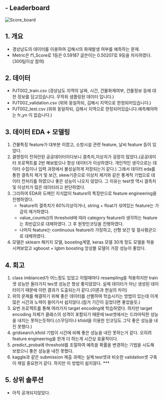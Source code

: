 ## - Leaderboard
![Score_board](https://user-images.githubusercontent.com/40457277/71368300-ea32e380-25ea-11ea-8183-eadea39ff594.png)

## 1. 개요
- 경상남도의 데이터를 이용하여 김해시의 화재발생 여부를 예측하는 문제. 
- Metric은 f1_Score로 1등은 0.59187 글쓴이는 0.50207로 9등을 차지하였다. (300팀이상 참여)
## 2. 데이터
- PJT002_train.csv (경상남도 지역의 날짜, 시간, 건물화재여부, 건물정보 등에 대한 정보를 담고있습니다. 무작위 샘플링된 데이터 입니다.) 
- PJT002_validation.csv (위와 동일하되, 김해시 지역으로 한정되어있습니다.)
- PJT002_test.csv	(위와 동일하되, 김해시 지역으로 한정되어있습니다.예측해야하는 fr_yn 이 없습니다.)
## 3. 데이터 EDA + 모델링
1) 건물특징 feature가 대부분 이였고, 소방시설 관련 feature, 날씨 feature 등이 있었다.
2) 클렌징이 전혀안된 공공데이터이다보니 결측치,이상치가 굉장히 많았다.(공공데이터 프로젝트를 2번 해보왔으나 항상 데이터가 이상하였다. 개인적인 생각으로는 데이터 수집이나 입력 과정에서 불성실하게 저장되는거 같다.) 그래서 데이터 eda를 통한 결측치 제거 및 보간, skew기준으로 이상치 제거와 같은 통계적 기법으로 데이터 전처리를 하였으나 좋은 성능이 나오지 않았다. 그 이유는 test셋 역시 결측치 및 이상치가 많은 데이터라고 판단하였다. 
3) 그리하여 EDA와 도메인 지식없이 feature의 특징만으로 feature engineering을 진행하였다.  
    - feature의 결측치가 60%이상이거나, string + float가 섞여있는 feature는 가감히 제거하였다.
    - value_counts()의 threshold에 따라 category feature라 생각하는 feature는 최빈값으로 대체하였다. 그 후 원핫인코딩을 진행하였다.
    - 나머지 feature는 continuous feature라 가정하고, 선형 보간 및 절사평균으로 대체하였다.
4) 모델은 sklearn 패키지 모델, boosting계열, keras 모델 30개 정도 모델을 적용 시켜보았고 xgboost + lgbm boosting 앙상블 모델이 가장 성능이 좋았다.
## 4. 회고
1) class imblanced가 어느정도 있었고 이럴때마다 resampling을 적용하지만 train셋 성능만 올라가지 tes셋 성능은 항상 좋지않았다. 실제 데이터가 아닌 생성된 데이터이기 때문에 이런 결과가 도출되는거 같다.(이론과 현실의 차이)
2) 위의 문제를 해결하기 위해 좋은 데이터를 선별하여 학습시키는 방법이 있는데 이게 많은 시간과 노력이 들어가서 쉽지않다.(참가 기간이 길었다면 좋았을듯.)
3) 요번 프로젝트를 통해 여러가지 target encoding에 학습하였다. 하지만 target encoding 자체가 클래스의 성격이 포함되기 때문에 test셋에서는 드라마틱한 성능을 내지는 못하는듯하다.(스무딩이나 kfold을 이용한 인코딩도 그닥 좋은 성능을 내진 못했다.)
4) gridsearch,kfold 기법이 시간에 비해 좋은 성능을 내진 못하는거 같다. 오히려 feature engineering을 한개 더 하는게 시간상 효율적이다.
5) predict_proba에 threshold를 조절하여 예측을 확률을 변경하는 기법을 시도해 보왔으니 좋은 성능을 내진 못했다.
6) kaggle과 같은 submission 제출 과제는 실제 test셋과 비슷한 validation셋 구축이 제일 중요한거 같다. 하지만 이 방법이 쉽지않다. ***
## 5. 상위 솔루션
- 아직 공개되지않았다.
